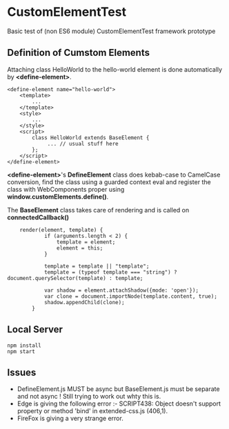 # CustomElementTest
Basic test of (non ES6 module) CustomElementTest framework prototype

## Definition of Cumstom Elements
Attaching class HelloWorld to the hello-world element is done automatically by **&lt;define-element&gt;**. 

```
<define-element name="hello-world">
    <template>
        ...
    </template>
    <style>
        ...
    </style>
    <script>
        class HelloWorld extends BaseElement {
             ... // usual stuff here
        };
    </script>
</define-element>
```
**&lt;define-element&gt;**'s **DefineElement** class does kebab-case to CamelCase conversion, find the class using a guarded context eval and register the class with WebComponents proper using **window.customElements.define()**.

The **BaseElement** class takes care of rendering and is called on **connectedCallback()**
```
    render(element, template) {
            if (arguments.length < 2) {
                template = element;
                element = this;
            }

            template = template || "template";
            template = (typeof template === "string") ? document.querySelector(template) : template;

            var shadow = element.attachShadow({mode: 'open'});
            var clone = document.importNode(template.content, true);
            shadow.appendChild(clone);
        }
```

## Local Server
```
npm install
npm start
```

## Issues

 - DefineElement.js MUST be async but BaseElement.js must be separate and not async ! Still trying to work out whty this is.
 - Edge is giving the following error :- SCRIPT438: Object doesn't support property or method 'bind' in extended-css.js (406,1).
 - FireFox is giving a very strange error.
